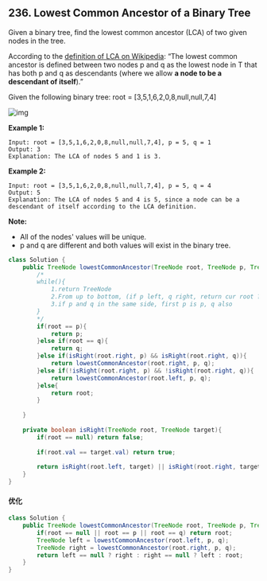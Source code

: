 ## 236. Lowest Common Ancestor of a Binary Tree

Given a binary tree, find the lowest common ancestor (LCA) of two given nodes in the tree.

According to the [definition of LCA on Wikipedia](https://en.wikipedia.org/wiki/Lowest_common_ancestor): “The lowest common ancestor is defined between two nodes p and q as the lowest node in T that has both p and q as descendants (where we allow **a node to be a descendant of itself**).”

Given the following binary tree: root = [3,5,1,6,2,0,8,null,null,7,4]

![img](https://assets.leetcode.com/uploads/2018/12/14/binarytree.png)

 

**Example 1:**

```
Input: root = [3,5,1,6,2,0,8,null,null,7,4], p = 5, q = 1
Output: 3
Explanation: The LCA of nodes 5 and 1 is 3.
```

**Example 2:**

```
Input: root = [3,5,1,6,2,0,8,null,null,7,4], p = 5, q = 4
Output: 5
Explanation: The LCA of nodes 5 and 4 is 5, since a node can be a descendant of itself according to the LCA definition.
```

 

**Note:**

- All of the nodes' values will be unique.
- p and q are different and both values will exist in the binary tree.



```java
class Solution {
    public TreeNode lowestCommonAncestor(TreeNode root, TreeNode p, TreeNode q) {
        /*  
        while(){
            1.return TreeNode
            2.From up to bottom, (if p left, q right, return cur root ?)
            3.if p and q in the same side, first p is p, q also
        }
        */
        if(root == p){
            return p;
        }else if(root == q){
            return q;
        }else if(isRight(root.right, p) && isRight(root.right, q)){
            return lowestCommonAncestor(root.right, p, q);
        }else if(!isRight(root.right, p) && !isRight(root.right, q)){
            return lowestCommonAncestor(root.left, p, q);
        }else{
            return root;
        }
        
    }
    
    private boolean isRight(TreeNode root, TreeNode target){
        if(root == null) return false;
        
        if(root.val == target.val) return true;
        
        return isRight(root.left, target) || isRight(root.right, target);
    }
}
```



#### 优化



```java
class Solution {
    public TreeNode lowestCommonAncestor(TreeNode root, TreeNode p, TreeNode q) {
        if(root == null || root == p || root == q) return root;
        TreeNode left = lowestCommonAncestor(root.left, p, q);
        TreeNode right = lowestCommonAncestor(root.right, p, q);
        return left == null ? right : right == null ? left : root;
    }
}
```

